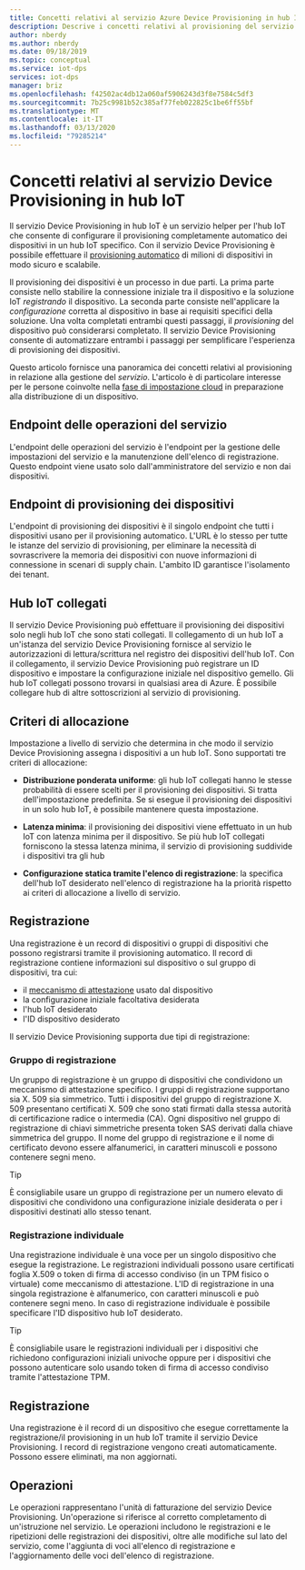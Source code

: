 ```yaml
---
title: Concetti relativi al servizio Azure Device Provisioning in hub IoT | Microsoft Docs
description: Descrive i concetti relativi al provisioning del servizio specifici dei dispositivi con il servizio Device provisioning (DPS) e l'hub Internet
author: nberdy
ms.author: nberdy
ms.date: 09/18/2019
ms.topic: conceptual
ms.service: iot-dps
services: iot-dps
manager: briz
ms.openlocfilehash: f42502ac4db12a060af5906243d3f8e7584c5df3
ms.sourcegitcommit: 7b25c9981b52c385af77feb022825c1be6ff55bf
ms.translationtype: MT
ms.contentlocale: it-IT
ms.lasthandoff: 03/13/2020
ms.locfileid: "79285214"
---
```

# <a name="iot-hub-device-provisioning-service-concepts"></a>Concetti relativi al servizio Device Provisioning in hub IoT

Il servizio Device Provisioning in hub IoT è un servizio helper per l'hub IoT che consente di configurare il provisioning completamente automatico dei dispositivi in un hub IoT specifico. Con il servizio Device Provisioning è possibile effettuare il [provisioning automatico](concepts-auto-provisioning.md) di milioni di dispositivi in modo sicuro e scalabile.

Il provisioning dei dispositivi è un processo in due parti. La prima parte consiste nello stabilire la connessione iniziale tra il dispositivo e la soluzione IoT *registrando* il dispositivo. La seconda parte consiste nell'applicare la *configurazione* corretta al dispositivo in base ai requisiti specifici della soluzione. Una volta completati entrambi questi passaggi, il *provisioning* del dispositivo può considerarsi completato. Il servizio Device Provisioning consente di automatizzare entrambi i passaggi per semplificare l'esperienza di provisioning dei dispositivi.

Questo articolo fornisce una panoramica dei concetti relativi al provisioning in relazione alla gestione del *servizio*. L'articolo è di particolare interesse per le persone coinvolte nella [fase di impostazione cloud](about-iot-dps.md#cloud-setup-step) in preparazione alla distribuzione di un dispositivo.

## <a name="service-operations-endpoint"></a>Endpoint delle operazioni del servizio

L'endpoint delle operazioni del servizio è l'endpoint per la gestione delle impostazioni del servizio e la manutenzione dell'elenco di registrazione. Questo endpoint viene usato solo dall'amministratore del servizio e non dai dispositivi.

## <a name="device-provisioning-endpoint"></a>Endpoint di provisioning dei dispositivi

L'endpoint di provisioning dei dispositivi è il singolo endpoint che tutti i dispositivi usano per il provisioning automatico. L'URL è lo stesso per tutte le istanze del servizio di provisioning, per eliminare la necessità di sovrascrivere la memoria dei dispositivi con nuove informazioni di connessione in scenari di supply chain. L'ambito ID garantisce l'isolamento dei tenant.

## <a name="linked-iot-hubs"></a>Hub IoT collegati

Il servizio Device Provisioning può effettuare il provisioning dei dispositivi solo negli hub IoT che sono stati collegati. Il collegamento di un hub IoT a un'istanza del servizio Device Provisioning fornisce al servizio le autorizzazioni di lettura/scrittura nel registro dei dispositivi dell'hub IoT. Con il collegamento, il servizio Device Provisioning può registrare un ID dispositivo e impostare la configurazione iniziale nel dispositivo gemello. Gli hub IoT collegati possono trovarsi in qualsiasi area di Azure. È possibile collegare hub di altre sottoscrizioni al servizio di provisioning.

## <a name="allocation-policy"></a>Criteri di allocazione

Impostazione a livello di servizio che determina in che modo il servizio Device Provisioning assegna i dispositivi a un hub IoT. Sono supportati tre criteri di allocazione:

* **Distribuzione ponderata uniforme**: gli hub IoT collegati hanno le stesse probabilità di essere scelti per il provisioning dei dispositivi. Si tratta dell'impostazione predefinita. Se si esegue il provisioning dei dispositivi in un solo hub IoT, è possibile mantenere questa impostazione.

* **Latenza minima**: il provisioning dei dispositivi viene effettuato in un hub IoT con latenza minima per il dispositivo. Se più hub IoT collegati forniscono la stessa latenza minima, il servizio di provisioning suddivide i dispositivi tra gli hub

* **Configurazione statica tramite l'elenco di registrazione**: la specifica dell'hub IoT desiderato nell'elenco di registrazione ha la priorità rispetto ai criteri di allocazione a livello di servizio.

## <a name="enrollment"></a>Registrazione

Una registrazione è un record di dispositivi o gruppi di dispositivi che possono registrarsi tramite il provisioning automatico. Il record di registrazione contiene informazioni sul dispositivo o sul gruppo di dispositivi, tra cui:
- il [meccanismo di attestazione](concepts-security.md#attestation-mechanism) usato dal dispositivo
- la configurazione iniziale facoltativa desiderata
- l'hub IoT desiderato
- l'ID dispositivo desiderato

Il servizio Device Provisioning supporta due tipi di registrazione:

### <a name="enrollment-group"></a>Gruppo di registrazione

Un gruppo di registrazione è un gruppo di dispositivi che condividono un meccanismo di attestazione specifico. I gruppi di registrazione supportano sia X. 509 sia simmetrico. Tutti i dispositivi del gruppo di registrazione X. 509 presentano certificati X. 509 che sono stati firmati dalla stessa autorità di certificazione radice o intermedia (CA). Ogni dispositivo nel gruppo di registrazione di chiavi simmetriche presenta token SAS derivati dalla chiave simmetrica del gruppo. Il nome del gruppo di registrazione e il nome di certificato devono essere alfanumerici, in caratteri minuscoli e possono contenere segni meno.

> [!TIP]
> È consigliabile usare un gruppo di registrazione per un numero elevato di dispositivi che condividono una configurazione iniziale desiderata o per i dispositivi destinati allo stesso tenant.

### <a name="individual-enrollment"></a>Registrazione individuale

Una registrazione individuale è una voce per un singolo dispositivo che esegue la registrazione. Le registrazioni individuali possono usare certificati foglia X.509 o token di firma di accesso condiviso (in un TPM fisico o virtuale) come meccanismo di attestazione. L'ID di registrazione in una singola registrazione è alfanumerico, con caratteri minuscoli e può contenere segni meno. In caso di registrazione individuale è possibile specificare l'ID dispositivo hub IoT desiderato.

> [!TIP]
> È consigliabile usare le registrazioni individuali per i dispositivi che richiedono configurazioni iniziali univoche oppure per i dispositivi che possono autenticare solo usando token di firma di accesso condiviso tramite l'attestazione TPM.

## <a name="registration"></a>Registrazione

Una registrazione è il record di un dispositivo che esegue correttamente la registrazione/il provisioning in un hub IoT tramite il servizio Device Provisioning. I record di registrazione vengono creati automaticamente. Possono essere eliminati, ma non aggiornati.

## <a name="operations"></a>Operazioni

Le operazioni rappresentano l'unità di fatturazione del servizio Device Provisioning. Un'operazione si riferisce al corretto completamento di un'istruzione nel servizio. Le operazioni includono le registrazioni e le ripetizioni delle registrazioni dei dispositivi, oltre alle modifiche sul lato del servizio, come l'aggiunta di voci all'elenco di registrazione e l'aggiornamento delle voci dell'elenco di registrazione.
